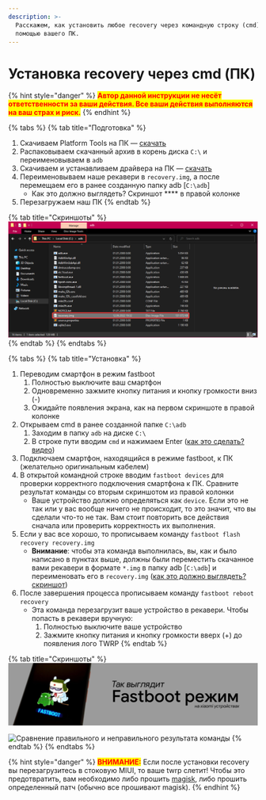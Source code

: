 ```yaml
---
description: >-
  Расскажем, как установить любое recovery через командную строку (cmd) с
  помощью вашего ПК.
---
```


# Установка recovery через cmd (ПК)

{% hint style="danger" %}
<mark style="color:red;">**Автор данной инструкции не несёт ответственности за ваши действия. Все ваши действия выполняются на ваш страх и риск.**</mark>
{% endhint %}

{% tabs %}
{% tab title="Подготовка" %}
1. Скачиваем Platform Tools на ПК — [скачать](https://dl.google.com/android/repository/platform-tools-latest-windows.zip)
2. Распаковываем скачанный архив в корень диска `C:\` и переименовываем в `adb`
3. Скачиваем и устанавливаем драйвера на ПК — [скачать](https://github.com/i1Last/ru-laib/raw/main/.gitbook/assets/ADB\_driver\_v1.17\_lite.zip)
4. Переименовываем наше рекавери в `recovery.img`, а после перемещаем его в ранее созданную папку adb \[`C:\adb`]
   * Как это должно выглядеть? Скриншот **** в правой колонке
5. Перезагружаем наш ПК
{% endtab %}

{% tab title="Скриншоты" %}
![](../.gitbook/assets/TCI0yMP.png)
{% endtab %}
{% endtabs %}

{% tabs %}
{% tab title="Установка" %}
1. Переводим смартфон в режим fastboot
   1. Полностью выключите ваш смартфон
   2. Одновременно зажмите кнопку питания и кнопку громкости вниз (-)
   3. Ожидайте появления экрана, как на первом скриншоте в правой колонке &#x20;
2. Открываем cmd в ранее созданной папке `C:\adb`
   1. Заходим в папку `adb` на диске `C:\`
   2. В строке пути вводим `cmd` и нажимаем Enter ([как это сделать? видео](https://youtu.be/IPcTzLhBo38))
3. Подключаем смартфон, находящийся в режиме fastboot, к ПК (желательно оригинальным кабелем)
4. В открытой командной строке вводим `fastboot devices` для проверки корректного подключения смартфона к ПК. Сравните результат команды со вторым скриншотом из правой колонки
   * Ваше устройство должно определяться как `device`. Если это не так или у вас вообще ничего не происходит, то это значит, что вы сделали что-то не так. Вам стоит повторить все действия сначала или проверить корректность их выполнения.
5. Если у вас все хорошо, то прописываем команду `fastboot flash recovery recovery.img`
   * **Внимание**: чтобы эта команда выполнилась, вы, как и было написано в пунктах выше, должны были переместить скачанное вами рекавери в формате `*.img` в папку adb \[`C:\adb`] и переименовать его в `recovery.img` ([как это должно выглядеть? скриншот](https://i.imgur.com/TCI0yMP.png))
6. После завершения процесса прописываем команду `fastboot reboot recovery`&#x20;
   * Эта команда перезагрузит ваше устройство в рекавери. Чтобы попасть в рекавери вручную:
     1. Полностью выключите ваше устройство
     2. Зажмите кнопку питания и кнопку громкости вверх (+) до появления лого TWRP
{% endtab %}

{% tab title="Скриншоты" %}
![Как выглядит режим fastboot на xiaomi устрайствах](../.gitbook/assets/fastboot-on-xiaomi.png)

![Сравнение правильного и неправильного результата команды](https://static.c.realme.com/RU/thread/1536054491584847872.png)
{% endtab %}
{% endtabs %}

{% hint style="danger" %}
<mark style="color:red;">**ВНИМАНИЕ:**</mark> Если после установки recovery вы перезагрузитесь в стоковую MIUI, то ваше twrp слетит! Чтобы это предотвратить, вам необходимо либо прошить [magisk](../repo/main-files/magisk.md), либо прошить определенный патч (обычно все прошивают magisk).
{% endhint %}

